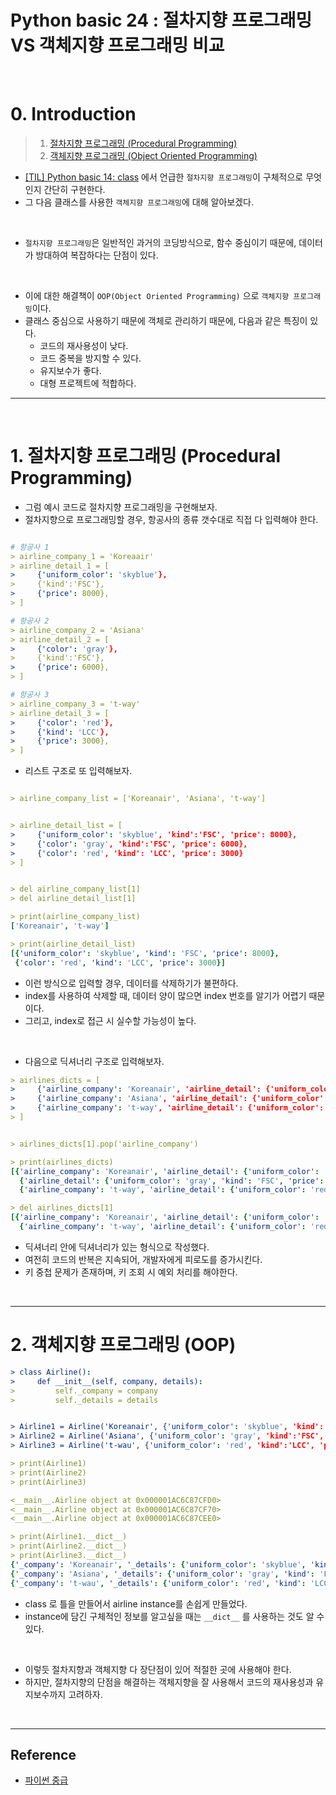 # Python basic 24 : 절차지향 프로그래밍 VS 객체지향 프로그래밍 비교

<br>

# 0. Introduction

> 1. [절차지향 프로그래밍 (Procedural Programming)](#1-절차지향-프로그래밍-procedural-programming)
> 2. [객체지향 프로그래밍 (Object Oriented Programming)](#2-객체지향-프로그래밍-object-oriented-programming)

- [[TIL] Python basic 14: class](https://jeha00.github.io/post/python_basic/python_basic_14_class/) 에서 언급한 `절차지향 프로그래밍`이 구체적으로 무엇인지 간단히 구현한다.
- 그 다음 클래스를 사용한 `객체지향 프로그래밍`에 대해 알아보겠다.

<br>

- `절차지향 프로그래밍`은 일반적인 과거의 코딩방식으로, 함수 중심이기 때문에, 데이터가 방대하여 복잡하다는 단점이 있다.

<br>

- 이에 대한 해결책이 `OOP(Object Oriented Programming)` 으로 `객체지향 프로그래밍`이다.
- 클래스 중심으로 사용하기 때문에 객체로 관리하기 때문에, 다음과 같은 특징이 있다.
  - 코드의 재사용성이 낮다.
  - 코드 중복을 방지할 수 있다.
  - 유지보수가 좋다.
  - 대형 프로젝트에 적합하다.

---

<br>

# 1. 절차지향 프로그래밍 (Procedural Programming)

- 그럼 예시 코드로 절차지향 프로그래밍을 구현해보자.
- 절차지향으로 프로그래밍할 경우, 항공사의 종류 갯수대로 직접 다 입력해야 한다.

```yml

# 항공사 1
> airline_company_1 = 'Koreaair'
> airline_detail_1 = [
>     {'uniform_color': 'skyblue'},
>     {'kind':'FSC'},
>     {'price': 8000},
> ]

# 항공사 2
> airline_company_2 = 'Asiana'
> airline_detail_2 = [
>     {'color': 'gray'},
>     {'kind':'FSC'},
>     {'price': 6000},
> ]

# 항공사 3
> airline_company_3 = 't-way'
> airline_detail_3 = [
>     {'color': 'red'},
>     {'kind': 'LCC'},
>     {'price': 3000},
> ]

```

- 리스트 구조로 또 입력해보자.

```yml

> airline_company_list = ['Koreanair', 'Asiana', 't-way']


> airline_detail_list = [
>     {'uniform_color': 'skyblue', 'kind':'FSC', 'price': 8000},
>     {'color': 'gray', 'kind':'FSC', 'price': 6000},
>     {'color': 'red', 'kind': 'LCC', 'price': 3000}
> ]


> del airline_company_list[1]
> del airline_detail_list[1]

> print(airline_company_list)
['Koreanair', 't-way']

> print(airline_detail_list)
[{'uniform_color': 'skyblue', 'kind': 'FSC', 'price': 8000},
 {'color': 'red', 'kind': 'LCC', 'price': 3000}]

```

- 이런 방식으로 입력할 경우, 데이터를 삭제하기가 불편하다.
- index를 사용하여 삭제할 때, 데이터 양이 많으면 index 번호를 알기가 어렵기 때문이다.
- 그리고, index로 접근 시 실수할 가능성이 높다.

<br>

- 다음으로 딕셔너리 구조로 입력해보자.

```yml
> airlines_dicts = [
>     {'airline_company': 'Koreanair', 'airline_detail': {'uniform_color': 'skyblue', 'kind':'FSC', 'price': 8000}},
>     {'airline_company': 'Asiana', 'airline_detail': {'uniform_color': 'gray', 'kind':'FSC', 'price': 6000}},
>     {'airline_company': 't-way', 'airline_detail': {'uniform_color': 'red', 'kind':'LCC', 'price': 3000}}
> ]


> airlines_dicts[1].pop('airline_company')

> print(airlines_dicts)
[{'airline_company': 'Koreanair', 'airline_detail': {'uniform_color': 'skyblue', 'kind': 'FSC', 'price': 8000}},
  {'airline_detail': {'uniform_color': 'gray', 'kind': 'FSC', 'price': 6000}},
  {'airline_company': 't-way', 'airline_detail': {'uniform_color': 'red', 'kind': 'LCC', 'price': 3000}}]

> del airlines_dicts[1]
[{'airline_company': 'Koreanair', 'airline_detail': {'uniform_color': 'skyblue', 'kind': 'FSC', 'price': 8000}},
  {'airline_company': 't-way', 'airline_detail': {'uniform_color': 'red', 'kind': 'LCC', 'price': 3000}}]


```

- 딕셔너리 안에 딕셔너리가 있는 형식으로 작성했다.
- 여전히 코드의 반복은 지속되어, 개발자에게 피로도를 증가시킨다.
- 키 중첩 문제가 존재하며, 키 조회 시 예외 처리를 해야한다.

<br>

---

# 2. 객체지향 프로그래밍 (OOP)

```yml
> class Airline():
>     def __init__(self, company, details):
>         self._company = company
>         self._details = details


> Airline1 = Airline('Koreanair', {'uniform_color': 'skyblue', 'kind':'FSC', 'price': 8000})
> Airline2 = Airline('Asiana', {'uniform_color': 'gray', 'kind':'FSC', 'price': 6000})
> Airline3 = Airline('t-wau', {'uniform_color': 'red', 'kind':'LCC', 'price': 3000})

> print(Airline1)
> print(Airline2)
> print(Airline3)

<__main__.Airline object at 0x000001AC6C87CFD0>
<__main__.Airline object at 0x000001AC6C87CF70>
<__main__.Airline object at 0x000001AC6C87CEE0>

> print(Airline1.__dict__)
> print(Airline2.__dict__)
> print(Airline3.__dict__)
{'_company': 'Koreanair', '_details': {'uniform_color': 'skyblue', 'kind': 'FSC', 'price': 8000}}
{'_company': 'Asiana', '_details': {'uniform_color': 'gray', 'kind': 'FSC', 'price': 6000}}
{'_company': 't-wau', '_details': {'uniform_color': 'red', 'kind': 'LCC', 'price': 3000}}
```

- class 로 틀을 만들어서 airline instance를 손쉽게 만들었다.
- instance에 담긴 구체적인 정보를 알고싶을 때는 `__dict__` 를 사용하는 것도 알 수 있다.

<br>

- 이렇듯 절차지향과 객체지향 다 장단점이 있어 적절한 곳에 사용해야 한다.
- 하지만, 절차지향의 단점을 해결하는 객체지향을 잘 사용해서 코드의 재사용성과 유지보수까지 고려하자.

<br>

---

## Reference

- [파이썬 중급](https://www.inflearn.com/course/%ED%94%84%EB%A1%9C%EA%B7%B8%EB%9E%98%EB%B0%8D-%ED%8C%8C%EC%9D%B4%EC%8D%AC-%EC%A4%91%EA%B8%89-%EC%9D%B8%ED%94%84%EB%9F%B0-%EC%98%A4%EB%A6%AC%EC%A7%80%EB%84%90)
